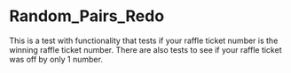 # Random_Pairs_Redo

This is a test with functionality that tests if your raffle ticket number is the winning raffle ticket number. There are also tests to see if your raffle ticket was off by only 1 number. 
